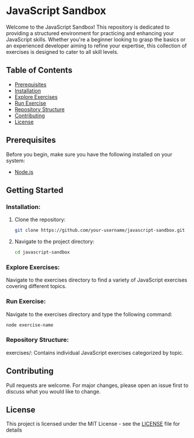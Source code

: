 # JavaScript Sandbox

Welcome to the JavaScript Sandbox! This repository is dedicated to providing a structured environment for practicing and enhancing your JavaScript skills. Whether you're a beginner looking to grasp the basics or an experienced developer aiming to refine your expertise, this collection of exercises is designed to cater to all skill levels.

## Table of Contents

- [Prerequisites](#prerequisites)
- [Installation](#installation)
- [Explore Exercises](#explore-exercises)
- [Run Exercise](#run-exercise)
- [Repository Structure](#repository-structure)
- [Contributing](#contributing)
- [License](#license)

## Prerequisites

Before you begin, make sure you have the following installed on your system:

- [Node.js](https://nodejs.org/)

## Getting Started

### Installation:

1. Clone the repository:

   ```bash
   git clone https://github.com/your-username/javascript-sandbox.git
   ```

2. Navigate to the project directory:

   ```bash
   cd javascript-sandbox
   ```

### Explore Exercises:

Navigate to the exercises directory to find a variety of JavaScript exercises covering different topics.

### Run Exercise:

Navigate to the exercises directory and type the following command:

```bash
node exercise-name
```

### Repository Structure:

exercises/: Contains individual JavaScript exercises categorized by topic.

## Contributing

Pull requests are welcome. For major changes, please open an issue first to discuss what you would like to change.

## License

This project is licensed under the MIT License - see the [LICENSE](LICENSE) file for details